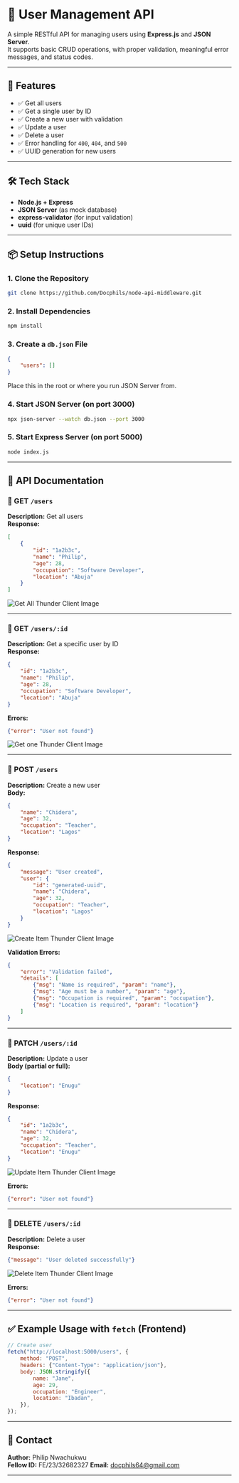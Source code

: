 # 👤 User Management API

A simple RESTful API for managing users using **Express.js** and **JSON Server**.  
It supports basic CRUD operations, with proper validation, meaningful error messages, and status codes.

---

## 🚀 Features

-   ✅ Get all users
-   ✅ Get a single user by ID
-   ✅ Create a new user with validation
-   ✅ Update a user
-   ✅ Delete a user
-   ✅ Error handling for `400`, `404`, and `500`
-   ✅ UUID generation for new users

---

## 🛠️ Tech Stack

-   **Node.js + Express**
-   **JSON Server** (as mock database)
-   **express-validator** (for input validation)
-   **uuid** (for unique user IDs)

---

## 📦 Setup Instructions

### 1. Clone the Repository

```bash
git clone https://github.com/Docphils/node-api-middleware.git
```

### 2. Install Dependencies

```bash
npm install
```

### 3. Create a `db.json` File

```json
{
    "users": []
}
```

Place this in the root or where you run JSON Server from.

### 4. Start JSON Server (on port 3000)

```bash
npx json-server --watch db.json --port 3000
```

### 5. Start Express Server (on port 5000)

```bash
node index.js
```

---

## 📘 API Documentation

### 🔹 GET `/users`

**Description:** Get all users  
**Response:**

```json
[
    {
        "id": "1a2b3c",
        "name": "Philip",
        "age": 28,
        "occupation": "Software Developer",
        "location": "Abuja"
    }
]
```

![Get All Thunder Client Image](./assets/getAll.JPG)

---

### 🔹 GET `/users/:id`

**Description:** Get a specific user by ID  
**Response:**

```json
{
    "id": "1a2b3c",
    "name": "Philip",
    "age": 28,
    "occupation": "Software Developer",
    "location": "Abuja"
}
```

**Errors:**

```json
{"error": "User not found"}
```

![Get one Thunder Client Image](./assets/get1.JPG)

---

### 🔹 POST `/users`

**Description:** Create a new user  
**Body:**

```json
{
    "name": "Chidera",
    "age": 32,
    "occupation": "Teacher",
    "location": "Lagos"
}
```

**Response:**

```json
{
    "message": "User created",
    "user": {
        "id": "generated-uuid",
        "name": "Chidera",
        "age": 32,
        "occupation": "Teacher",
        "location": "Lagos"
    }
}
```

![Create Item Thunder Client Image](./assets/create.JPG)

**Validation Errors:**

```json
{
    "error": "Validation failed",
    "details": [
        {"msg": "Name is required", "param": "name"},
        {"msg": "Age must be a number", "param": "age"},
        {"msg": "Occupation is required", "param": "occupation"},
        {"msg": "Location is required", "param": "location"}
    ]
}
```

---

### 🔹 PATCH `/users/:id`

**Description:** Update a user  
**Body (partial or full):**

```json
{
    "location": "Enugu"
}
```

**Response:**

```json
{
    "id": "1a2b3c",
    "name": "Chidera",
    "age": 32,
    "occupation": "Teacher",
    "location": "Enugu"
}
```

![Update Item Thunder Client Image](./assets/update.JPG)

**Errors:**

```json
{"error": "User not found"}
```

---

### 🔹 DELETE `/users/:id`

**Description:** Delete a user  
**Response:**

```json
{"message": "User deleted successfully"}
```

![Delete Item Thunder Client Image](./assets/delete.JPG)

**Errors:**

```json
{"error": "User not found"}
```

---

## ✅ Example Usage with `fetch` (Frontend)

```js
// Create user
fetch("http://localhost:5000/users", {
    method: "POST",
    headers: {"Content-Type": "application/json"},
    body: JSON.stringify({
        name: "Jane",
        age: 29,
        occupation: "Engineer",
        location: "Ibadan",
    }),
});
```

---

## 📩 Contact

**Author:** Philip Nwachukwu  
**Fellow ID:** FE/23/32682327
**Email:** docphils64@gmail.com

---
